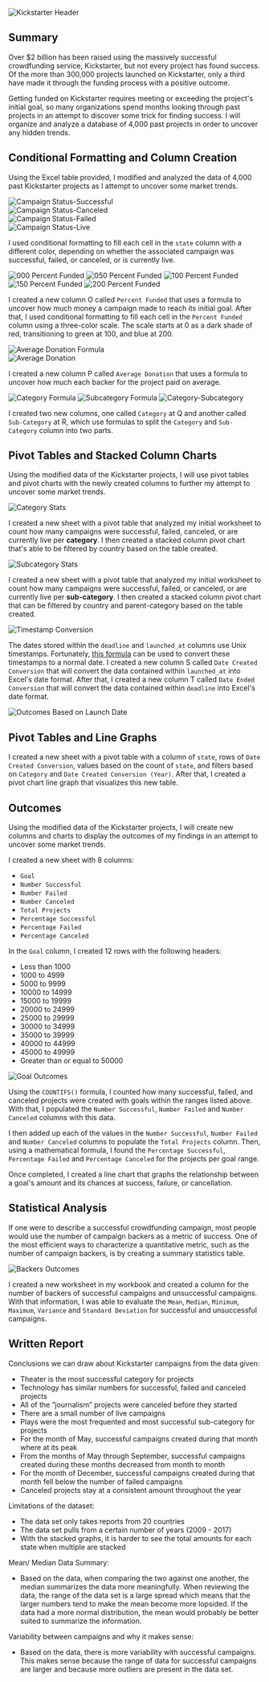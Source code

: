   ![Kickstarter Header](Images/kickstarter_header.png)

## Summary

Over $2 billion has been raised using the massively successful crowdfunding service, Kickstarter, but not every project has found success. Of the more than 300,000 projects launched on Kickstarter, only a third have made it through the funding process with a positive outcome.

Getting funded on Kickstarter requires meeting or exceeding the project's initial goal, so many organizations spend months looking through past projects in an attempt to discover some trick for finding success. I will organize and analyze a database of 4,000 past projects in order to uncover any hidden trends.

## Conditional Formatting and Column Creation

Using the Excel table provided, I modified and analyzed the data of 4,000 past Kickstarter projects as I attempt to uncover some market trends.

  ![Campaign Status-Successful](Images/conditional_formatting_state_successful.png)<br>
  ![Campaign Status-Canceled](Images/conditional_formatting_state_canceled.png)<br>
  ![Campaign Status-Failed](Images/conditional_formatting_state_failed.png)<br>
  ![Campaign Status-Live](Images/conditional_formatting_state_live.png)<br>

I used conditional formatting to fill each cell in the `state` column with a different color, depending on whether the associated campaign was successful, failed, or canceled, or is currently live.

  ![000 Percent Funded](Images/conditional_formatting_000_percent_funded.png)
  ![050 Percent Funded](Images/conditional_formatting_050_percent_funded.png)
  ![100 Percent Funded](Images/conditional_formatting_100_percent_funded.png)
  ![150 Percent Funded](Images/conditional_formatting_150_percent_funded.png)
  ![200 Percent Funded](Images/conditional_formatting_200_percent_funded.png)

I created a new column O called `Percent Funded` that uses a formula to uncover how much money a campaign made to reach its initial goal. After that, I used conditional formatting to fill each cell in the `Percent Funded` column using a three-color scale. The scale starts at 0 as a dark shade of red, transitioning to green at 100, and blue at 200.

  ![Average Donation Formula](Images/average_donation_formula.png)<br>
  ![Average Donation](Images/column_creation_average_donation.png)

I created a new column P called `Average Donation` that uses a formula to uncover how much each backer for the project paid on average.

  ![Category Formula](Images/category_formula.png)
  ![Subcategory Formula](Images/subcategory_formula.png)
  ![Category-Subcategory](Images/column_creation_category_subcategory.png)

I created two new columns, one called `Category` at Q and another called `Sub-Category` at R, which use formulas to split the `Category` and `Sub-Category` column into two parts.

## Pivot Tables and Stacked Column Charts

Using the modified data of the Kickstarter projects, I will use pivot tables and pivot charts with the newly created columns to further my attempt to uncover some market trends.

  ![Category Stats](Images/pivot_table_pivot_chart_category_stats.png)

I created a new sheet with a pivot table that analyzed my initial worksheet to count how many campaigns were successful, failed, canceled, or are currently live per **category**. I then created a stacked column pivot chart that's able to be filtered by country based on the table created.

  ![Subcategory Stats](Images/pivot_table_pivot_chart_subcategory_stats.png)

I created a new sheet with a pivot table that analyzed my initial worksheet to count how many campaigns were successful, failed, or canceled, or are currently live per **sub-category**. I then created a stacked column pivot chart that can be filtered by country and parent-category based on the table created.

  ![Timestamp Conversion](Images/timestamp_conversion.png)

The dates stored within the `deadline` and `launched_at` columns use Unix timestamps. Fortunately, [this formula](https://www.extendoffice.com/documents/excel/2473-excel-timestamp-to-date.html) can be used to convert these timestamps to a normal date. I created a new column S called `Date Created Conversion` that will convert the data contained within `launched_at` into Excel's date format. After that, I created a new column T called `Date Ended Conversion` that will convert the data contained within `deadline` into Excel's date format.

  ![Outcomes Based on Launch Date](Images/launch_date_outcomes.png)

## Pivot Tables and Line Graphs

I created a new sheet with a pivot table with a column of `state`, rows of `Date Created Conversion`, values based on the count of `state`, and filters based on `Category` and `Date Created Conversion (Year)`. After that, I created a pivot chart line graph that visualizes this new table.

## Outcomes

Using the modified data of the Kickstarter projects, I will create new columns and charts to display the outcomes of my findings in an attempt to uncover some market trends.

I created a new sheet with 8 columns:
  * `Goal`
  * `Number Successful`
  * `Number Failed`
  * `Number Canceled`
  * `Total Projects`
  * `Percentage Successful`
  * `Percentage Failed`
  * `Percentage Canceled` 

In the `Goal` column, I created 12 rows with the following headers:

  * Less than 1000
  * 1000 to 4999
  * 5000 to 9999
  * 10000 to 14999
  * 15000 to 19999
  * 20000 to 24999
  * 25000 to 29999
  * 30000 to 34999
  * 35000 to 39999
  * 40000 to 44999
  * 45000 to 49999
  * Greater than or equal to 50000

  ![Goal Outcomes](Images/goal_outcomes.png)

Using the `COUNTIFS()` formula, I counted how many successful, failed, and canceled projects were created with goals within the ranges listed above. With that, I populated the `Number Successful`, `Number Failed` and `Number Canceled` columns with this data.

I then added up each of the values in the `Number Successful`, `Number Failed` and `Number Canceled` columns to populate the `Total Projects` column. Then, using a mathematical formula, I found the `Percentage Successful`, `Percentage Failed` and `Percentage Canceled` for the projects per goal range.

Once completed, I created a line chart that graphs the relationship between a goal's amount and its chances at success, failure, or cancellation.

## Statistical Analysis

If one were to describe a successful crowdfunding campaign, most people would use the number of campaign backers as a metric of success. One of the most efficient ways to characterize a quantitative metric, such as the number of campaign backers, is by creating a summary statistics table.

  ![Backers Outcomes](Images/backers_outcome.png)

I created a new worksheet in my workbook and created a column for the number of backers of successful campaigns and unsuccessful campaigns. With that information, I was able to evaluate the `Mean`, `Median`, `Minimum`, `Maximum`, `Variance` and `Standard Deviation` for successful and unsuccessful campaigns.

## Written Report

Conclusions we can draw about Kickstarter campaigns from the data given:
* Theater is the most successful category for projects
* Technology has similar numbers for successful, failed and canceled projects
* All of the “journalism” projects were canceled before they started
* There are a small number of live campaigns
* Plays were the most frequented and most successful sub-category for projects
* For the month of May, successful campaigns created during that month where at its peak
* From the months of May through September, successful campaigns created during these months decreased from month to month
* For the month of December, successful campaigns created during that month fell below the number of failed campaigns
* Canceled projects stay at a consistent amount throughout the year 

Limitations of the dataset:
* The data set only takes reports from 20 countries
* The data set pulls from a certain number of years (2009 - 2017)
* With the stacked graphs, it is harder to see the total amounts for each state when multiple are stacked

Mean/ Median Data Summary:
* Based on the data, when comparing the two against one another, the median summarizes the data more meaningfully. When reviewing the data, the range of the data set is a large spread which means that the larger numbers tend to make the mean become more lopsided. If the data had a more normal distribution, the mean would probably be better suited to summarize the information.

Variability between campaigns and why it makes sense:
* Based on the data, there is more variability with successful campaigns. This makes sense because the range of data for successful campaigns are larger and because more outliers are present in the data set.